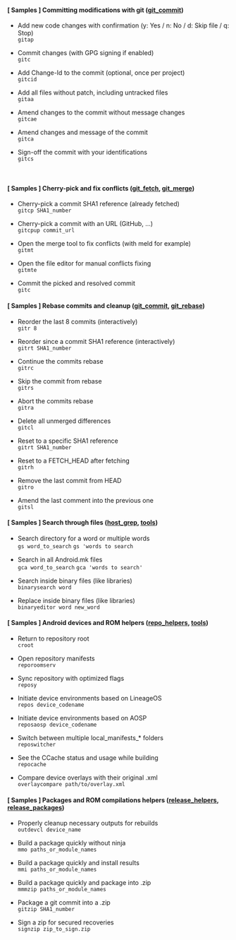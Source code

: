 #### [ Samples ] Committing modifications with git ([git_commit](http://adriandc.github.io/android_development_shell_tools/#documentation-android_git_commitrc))

<!-- List -->
 * Add new code changes with confirmation (y: Yes / n: No / d: Skip file / q: Stop)
   <br />
   `gitap`

 * Commit changes (with GPG signing if enabled)
   <br />
   `gitc`

 * Add Change-Id to the commit (optional, once per project)
   <br />
   `gitcid`

 * Add all files without patch, including untracked files
   <br />
   `gitaa`

 * Amend changes to the commit without message changes
   <br />
   `gitcae`

 * Amend changes and message of the commit
   <br />
   `gitca`

 * Sign-off the commit with your identifications
   <br />
   `gitcs`
<!-- /List -->

<br />

#### [ Samples ] Cherry-pick and fix conflicts ([git_fetch](http://adriandc.github.io/android_development_shell_tools/#documentation-android_git_fetchrc), [git_merge](http://adriandc.github.io/android_development_shell_tools/#documentation-android_git_mergerc))

<!-- List -->
 * Cherry-pick a commit SHA1 reference (already fetched)
   <br />
   `gitcp SHA1_number`

 * Cherry-pick a commit with an URL (GitHub, ...)
   <br />
   `gitcpup commit_url`

 * Open the merge tool to fix conflicts (with meld for example)
   <br />
   `gitmt`

 * Open the file editor for manual conflicts fixing
   <br />
   `gitmte`

 * Commit the picked and resolved commit
   <br />
   `gitc`
<!-- /List -->

#### [ Samples ] Rebase commits and cleanup ([git_commit](http://adriandc.github.io/android_development_shell_tools/#documentation-android_git_commitrc), [git_rebase](http://adriandc.github.io/android_development_shell_tools/#documentation-android_git_rebaserc))

<!-- List -->
 * Reorder the last 8 commits (interactively)
   <br />
   `gitr 8`

 * Reorder since a commit SHA1 reference (interactively)
   <br />
   `gitrt SHA1_number`

 * Continue the commits rebase
   <br />
   `gitrc`

 * Skip the commit from rebase
   <br />
   `gitrs`

 * Abort the commits rebase
   <br />
   `gitra`

 * Delete all unmerged differences
   <br />
   `gitcl`

 * Reset to a specific SHA1 reference
   <br />
   `gitrt SHA1_number`

 * Reset to a FETCH_HEAD after fetching
   <br />
   `gitrh`

 * Remove the last commit from HEAD
   <br />
   `gitro`

 * Amend the last comment into the previous one
   <br />
   `gitsl`
<!-- /List -->

#### [ Samples ] Search through files ([host_grep](http://adriandc.github.io/android_development_shell_tools/#documentation-android_host_greprc), [tools](http://adriandc.github.io/android_development_shell_tools/#documentation-android_toolsrc))

<!-- List -->
 * Search directory for a word or multiple words
   <br />
   `gs word_to_search`
   `gs 'words to search`

 * Search in all Android.mk files
   <br />
   `gca word_to_search`
   `gca 'words to search'`

 * Search inside binary files (like libraries)
   <br />
   `binarysearch word`

 * Replace inside binary files (like libraries)
   <br />
   `binaryeditor word new_word`
<!-- /List -->

#### [ Samples ] Android devices and ROM helpers ([repo_helpers](http://adriandc.github.io/android_development_shell_tools/#documentation-android_repo_helpersrc), [tools](http://adriandc.github.io/android_development_shell_tools/#documentation-android_toolsrc))

<!-- List -->
 * Return to repository root
   <br />
   `croot`

 * Open repository manifests
   <br />
   `reporoomserv`

 * Sync repository with optimized flags
   <br />
   `reposy`

 * Initiate device environments based on LineageOS
   <br />
   `repos device_codename`

 * Initiate device environments based on AOSP
   <br />
   `reposaosp device_codename`

 * Switch between multiple local_manifests_* folders
   <br />
   `reposwitcher`

 * See the CCache status and usage while building
   <br />
   `repocache`

 * Compare device overlays with their original .xml
   <br />
   `overlaycompare path/to/overlay.xml`
<!-- /List -->

#### [ Samples ] Packages and ROM compilations helpers ([release_helpers](http://adriandc.github.io/android_development_shell_tools/#documentation-android_release_helpersrc), [release_packages](http://adriandc.github.io/android_development_shell_tools/#documentation-android_release_packagesrc))

<!-- List -->
 * Properly cleanup necessary outputs for rebuilds
   <br />
   `outdevcl device_name`

 * Build a package quickly without ninja
   <br />
   `mmo paths_or_module_names`

 * Build a package quickly and install results
   <br />
   `mmi paths_or_module_names`

 * Build a package quickly and package into .zip
   <br />
   `mmmzip paths_or_module_names`

 * Package a git commit into a .zip
   <br />
   `gitzip SHA1_number`

 * Sign a zip for secured recoveries
   <br />
   `signzip zip_to_sign.zip`
<!-- /List -->
